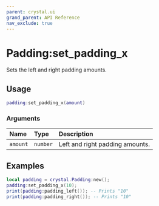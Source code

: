 ```yaml
---
parent: crystal.ui
grand_parent: API Reference
nav_exclude: true
---
```


# Padding:set_padding_x

Sets the left and right padding amounts.

## Usage

```lua
padding:set_padding_x(amount)
```

### Arguments

| Name     | Type     | Description                     |
| :------- | :------- | :------------------------------ |
| `amount` | `number` | Left and right padding amounts. |

## Examples

```lua
local padding = crystal.Padding:new();
padding:set_padding_x(10);
print(padding:padding_left()); -- Prints "10"
print(padding:padding_right()); -- Prints "10"
```
